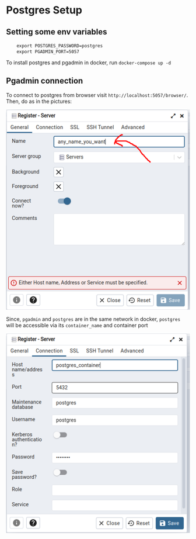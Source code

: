 # Postgres Setup

## Setting some env variables

```
    export POSTGRES_PASSWORD=postgres
    export PGADMIN_PORT=5057
```

To install postgres and pgadmin in docker, run `docker-compose up -d`


## Pgadmin connection

To connect to postgres from browser visit `http://localhost:5057/browser/`.      
Then, do as in the pictures:    

![server name](./images/pgadmin_conn_01.png)

Since, `pgadmin` and `postgres` are in the same network in docker, `postgres`  
will be accessible via its `container_name` and container port 

![connect to postgres](./images/pgadmin_conn_02.png) 





